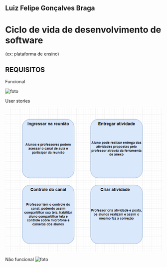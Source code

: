 ## Luiz Felipe Gonçalves Braga 

# Ciclo de vida de desenvolvimento de software
(ex: plataforma de ensino)

## REQUISITOS


Funcional 

![foto](https://github.com/Obrag/Bertoti/blob/71db8d584016d497eac9eb38d5d7ba449d43f161/Engenharia%201/N%C3%83O%20FUNCIONAL.png)

 User stories
 
![foto](https://github.com/Obrag/Bertoti/blob/09283f6633df400e88b3175c394abc4b191dc824/Engenharia%201/Cards%20(2).png)

Não funcional 
![foto](https://github.com/Obrag/Bertoti/blob/429b50c27e3fbccb4e6ec8cae8a3538c0fb4c053/Engenharia%201/N%C3%83O%20FUNCIONAL.png)

